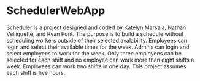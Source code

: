 # SchedulerWebApp

Scheduler is a project designed and coded by Katelyn Marsala, Nathan Velliquette, and Ryan Pont. The purpose is to build a schedule without scheduling workers outside of their selected avalability. Employees can login and select their available times for the week. Admins can login and select employees to work for the week. Only three employees can be selected for each shift and no employee can work more than eight shifts a week. Employees can work two shifts in one day. This project assumes each shift is five hours.

